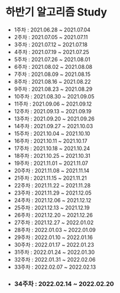 # 하반기 알고리즘 Study
- 1주차 : 2021.06.28 ~ 2021.07.04
- 2주차 : 2021.07.05 ~ 2021.07.11
- 3주차 : 2021.07.12 ~ 2021.07.18
- 4주차 : 2021.07.19 ~ 2021.07.25
- 5주차 : 2021.07.26 ~ 2021.08.01
- 6주차 : 2021.08.02 ~ 2021.08.08
- 7주차 : 2021.08.09 ~ 2021.08.15
- 8주차 : 2021.08.16 ~ 2021.08.22
- 9주차 : 2021.08.23 ~ 2021.08.29
- 10주차 : 2021.08.30 ~ 2021.09.05
- 11주차 : 2021.09.06 ~ 2021.09.12
- 12주차 : 2021.09.13 ~ 2021.09.19
- 13주차 : 2021.09.20 ~ 2021.09.26
- 14주차 : 2021.09.27 ~ 2021.10.03
- 15주차 : 2021.10.04 ~ 2021.10.10
- 16주차 : 2021.10.11 ~ 2021.10.17
- 17주차 : 2021.10.18 ~ 2021.10.24
- 18주차 : 2021.10.25 ~ 2021.10.31
- 19주차 : 2021.11.01 ~ 2021.11.07
- 20주차 : 2021.11.08 ~ 2021.11.14
- 21주차 : 2021.11.15 ~ 2021.11.21
- 22주차 : 2021.11.22 ~ 2021.11.28
- 23주차 : 2021.11.29 ~ 2021.12.05
- 24주차 : 2021.12.06 ~ 2021.12.12
- 25주차 : 2021.12.13 ~ 2021.12.19
- 26주차 : 2021.12.20 ~ 2021.12.26
- 27주차 : 2021.12.27 ~ 2022.01.02
- 28주차 : 2022.01.03 ~ 2022.01.09
- 29주차 : 2022.01.10 ~ 2022.01.16
- 30주차 : 2022.01.17 ~ 2022.01.23
- 31주차 : 2022.01.24 ~ 2022.01.30
- 32주차 : 2022.01.31 ~ 2022.02.06
- 33주차 : 2022.02.07 ~ 2022.02.13
- ### 34주차 : 2022.02.14 ~ 2022.02.20
